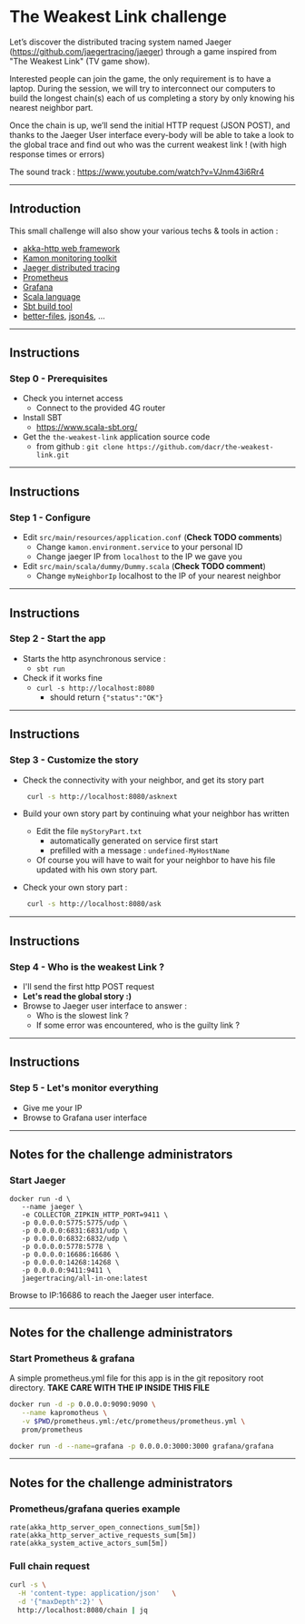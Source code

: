 # The Weakest Link challenge

Let’s discover the distributed tracing system named Jaeger (https://github.com/jaegertracing/jaeger)
through a game inspired from "The Weakest Link" (TV game show).

Interested people can join the game, the only requirement is to have a laptop.
During the session, we will try to interconnect our computers to build the longest
chain(s) each of us completing a story by only knowing his nearest neighbor part.

Once the chain is up, we’ll send the initial HTTP request (JSON POST), and thanks to the Jaeger
User interface every-body will be able to take a look to the global trace and find out who was the
current weakest link ! (with high response times or errors)

The sound track : https://www.youtube.com/watch?v=VJnm43i6Rr4 

---

## Introduction

This small challenge will also show your various techs & tools in action :
+ [akka-http web framework](https://doc.akka.io/docs/akka-http/current/index.html)
+ [Kamon monitoring toolkit](http://kamon.io/documentation/get-started/)
+ [Jaeger distributed tracing](https://jaeger.readthedocs.io/en/latest/)
+ [Prometheus](https://prometheus.io/)
+ [Grafana](https://grafana.com/)
+ [Scala language](https://www.scala-lang.org/)
+ [Sbt build tool](https://www.scala-sbt.org/)
+ [better-files](https://github.com/pathikrit/better-files), 
  [json4s](http://json4s.org/), ...

---

## Instructions
### Step 0 - Prerequisites

* Check you internet access
  + Connect to the provided 4G router
* Install SBT
  + https://www.scala-sbt.org/
* Get the `the-weakest-link` application source code
  + from github : `git clone https://github.com/dacr/the-weakest-link.git`

---

## Instructions
### Step 1 - Configure

* Edit `src/main/resources/application.conf` (**Check TODO comments**)
  + Change `kamon.environment.service` to your personal ID
  + Change jaeger IP from `localhost` to the IP we gave you
* Edit `src/main/scala/dummy/Dummy.scala` (**Check TODO comment**)
  + Change `myNeighborIp` localhost to the IP of your nearest neighbor 

---

## Instructions
### Step 2 - Start the app

* Starts the http asynchronous service :
    + `sbt run`
* Check if it works fine
    + `curl -s http://localhost:8080`
        - should return `{"status":"OK"}`

---

## Instructions
### Step 3 - Customize the story

* Check the connectivity with your neighbor, and get its story part
    ```bash
     curl -s http://localhost:8080/asknext
    ```

* Build your own story part by continuing what your neighbor has written
  + Edit the file `myStoryPart.txt`
    - automatically generated on service first start
    - prefilled with a message : `undefined-MyHostName`
  + Of course you will have to wait for your neighbor to have his file
    updated with his own story part.
* Check your own story part :
    ```bash
     curl -s http://localhost:8080/ask
    ```

---

## Instructions
### Step 4 - Who is the weakest Link ?

* I'll send the first http POST request
* **Let's read the global story :)**
* Browse to Jaeger user interface to answer :
  + Who is the slowest link ?
  + If some error was encountered, who is the guilty link ?

---

## Instructions
### Step 5 - Let's monitor everything

* Give me your IP
* Browse to Grafana user interface

---

## Notes for the challenge administrators
### Start Jaeger

```
docker run -d \
   --name jaeger \
   -e COLLECTOR_ZIPKIN_HTTP_PORT=9411 \
   -p 0.0.0.0:5775:5775/udp \
   -p 0.0.0.0:6831:6831/udp \
   -p 0.0.0.0:6832:6832/udp \
   -p 0.0.0.0:5778:5778 \
   -p 0.0.0.0:16686:16686 \
   -p 0.0.0.0:14268:14268 \
   -p 0.0.0.0:9411:9411 \
   jaegertracing/all-in-one:latest
```

Browse to IP:16686 to reach the Jaeger user interface.

---

## Notes for the challenge administrators
### Start Prometheus & grafana

A simple prometheus.yml file for this app is in the git repository
root directory. **TAKE CARE WITH THE IP INSIDE THIS FILE**

```bash
docker run -d -p 0.0.0.0:9090:9090 \
   --name kapromotheus \
   -v $PWD/prometheus.yml:/etc/prometheus/prometheus.yml \
   prom/prometheus

docker run -d --name=grafana -p 0.0.0.0:3000:3000 grafana/grafana
```

---

## Notes for the challenge administrators
### Prometheus/grafana queries example

```
rate(akka_http_server_open_connections_sum[5m])
rate(akka_http_server_active_requests_sum[5m])
rate(akka_system_active_actors_sum[5m])
```

### Full chain request

```bash
curl -s \
  -H 'content-type: application/json'   \
  -d '{"maxDepth":2}' \
  http://localhost:8080/chain | jq
```
